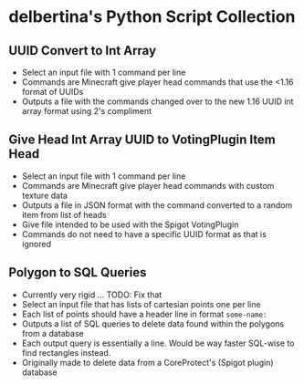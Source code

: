 # delbertina's Python Script Collection

## UUID Convert to Int Array
- Select an input file with 1 command per line
- Commands are Minecraft give player head commands that use the <1.16 format of UUIDs
- Outputs a file with the commands changed over to the new 1.16 UUID int array format using 2's compliment

## Give Head Int Array UUID to VotingPlugin Item Head
- Select an input file with 1 command per line
- Commands are Minecraft give player head commands with custom texture data
- Outputs a file in JSON format with the command converted to a random item from list of heads
- Give file intended to be used with the Spigot VotingPlugin
- Commands do not need to have a specific UUID format as that is ignored

## Polygon to SQL Queries
- Currently very rigid ... TODO: Fix that
- Select an input file that has lists of cartesian points one per line
- Each list of points should have a header line in format `some-name:`
- Outputs a list of SQL queries to delete data found within the polygons from a database
- Each output query is essentially a line. Would be way faster SQL-wise to find rectangles instead.
- Originally made to delete data from a CoreProtect's (Spigot plugin) database

